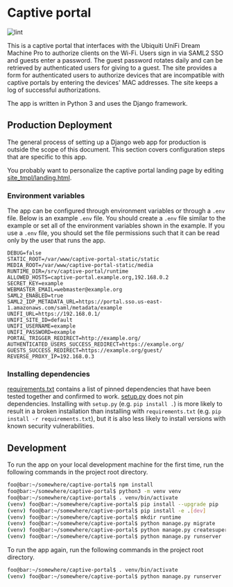 # Captive portal

![lint](https://github.com/rrlapointe/captive-portal/workflows/lint/badge.svg)

This is a captive portal that interfaces with the Ubiquiti UniFi Dream Machine Pro to authorize clients on the Wi-Fi. Users sign in via SAML2 SSO and guests enter a password. The guest password rotates daily and can be retrieved by authenticated users for giving to a guest. The site provides a form for authenticated users to authorize devices that are incompatible with captive portals by entering the devices' MAC addresses. The site keeps a log of successful authorizations.

The app is written in Python 3 and uses the Django framework.

## Production Deployment

The general process of setting up a Django web app for production is outside the scope of this document. This section covers configuration steps that are specific to this app.

You probably want to personalize the captive portal landing page by editing [site_tmpl/landing.html](./site_tmpl/landing.html).

### Environment variables

The app can be configured through environment variables or through a `.env` file. Below is an example `.env` file. You should create a `.env` file similar to the example or set all of the environment variables shown in the example. If you use a `.env` file, you should set the file permissions such that it can be read only by the user that runs the app.

```
DEBUG=false
STATIC_ROOT=/var/www/captive-portal-static/static
MEDIA_ROOT=/var/www/captive-portal-static/media
RUNTIME_DIR=/srv/captive-portal/runtime
ALLOWED_HOSTS=captive-portal.example.org,192.168.0.2
SECRET_KEY=example
WEBMASTER_EMAIL=webmaster@example.org
SAML2_ENABLED=true
SAML2_IDP_METADATA_URL=https://portal.sso.us-east-1.amazonaws.com/saml/metadata/example
UNIFI_URL=https://192.168.0.1/
UNIFI_SITE_ID=default
UNIFI_USERNAME=example
UNIFI_PASSWORD=example
PORTAL_TRIGGER_REDIRECT=http://example.org/
AUTHENTICATED_USERS_SUCCESS_REDIRECT=https://example.org/
GUESTS_SUCCESS_REDIRECT=https://example.org/guest/
REVERSE_PROXY_IP=192.168.0.3
```

### Installing dependencies

[requirements.txt](./requirements.txt) contains a list of pinned dependencies that have been tested together and confirmed to work. [setup.py](./setup.py) does not pin dependencies. Installing with `setup.py` (e.g. `pip install .`) is more likely to result in a broken installation than installing with `requirements.txt` (e.g. `pip install -r requirements.txt`), but it is also less likely to install versions with known security vulnerabilities.

## Development

To run the app on your local development machine for the first time, run the following commands in the project root directory.

```sh
foo@bar:~/somewhere/captive-portal$ npm install
foo@bar:~/somewhere/captive-portal$ python3 -m venv venv
foo@bar:~/somewhere/captive-portal$ . venv/bin/activate
(venv) foo@bar:~/somewhere/captive-portal$ pip install --upgrade pip
(venv) foo@bar:~/somewhere/captive-portal$ pip install -e .[dev]
(venv) foo@bar:~/somewhere/captive-portal$ mkdir runtime
(venv) foo@bar:~/somewhere/captive-portal$ python manage.py migrate
(venv) foo@bar:~/somewhere/captive-portal$ python manage.py createsuperuser
(venv) foo@bar:~/somewhere/captive-portal$ python manage.py runserver
```

To run the app again, run the following commands in the project root directory.

```sh
foo@bar:~/somewhere/captive-portal$ . venv/bin/activate
(venv) foo@bar:~/somewhere/captive-portal$ python manage.py runserver
```
